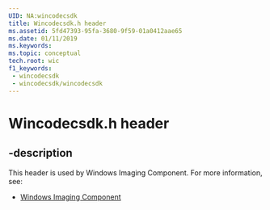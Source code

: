 ```yaml
---
UID: NA:wincodecsdk
title: Wincodecsdk.h header
ms.assetid: 5fd47393-95fa-3680-9f59-01a0412aae65
ms.date: 01/11/2019
ms.keywords: 
ms.topic: conceptual
tech.root: wic
f1_keywords:
 - wincodecsdk
 - wincodecsdk/wincodecsdk
---
```


# Wincodecsdk.h header


## -description

This header is used by Windows Imaging Component. For more information, see:

- [Windows Imaging Component](../_wic/index.md)

